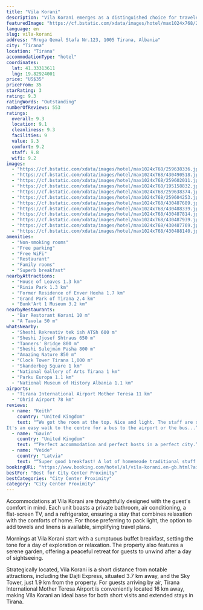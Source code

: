 ```yaml
---
title: "Vila Korani"
description: "Vila Korani emerges as a distinguished choice for travelers seeking comfort and convenience in the heart of Tirana."
featuredImage: "https://cf.bstatic.com/xdata/images/hotel/max1024x768/259638336.jpg?k=68f90af3458aa8dfc2f8e83e06f9752655f29a541648328b0eb0a6625c5cbeb0&o=&hp=1"
language: en
slug: vila-korani
address: "Rruga Qemal Stafa Nr.123, 1005 Tirana, Albania"
city: "Tirana"
location: "Tirana"
accommodationType: "hotel"
coordinates:
  lat: 41.33313611
  lng: 19.82924001
price: "US$35"
priceFrom: 35
starRating: 3
rating: 9.3
ratingWords: "Outstanding"
numberOfReviews: 553
ratings:
  overall: 9.3
  location: 9.1
  cleanliness: 9.3
  facilities: 9
  value: 9.3
  comfort: 9.2
  staff: 9.8
  wifi: 9.2
images:
  - "https://cf.bstatic.com/xdata/images/hotel/max1024x768/259638336.jpg?k=68f90af3458aa8dfc2f8e83e06f9752655f29a541648328b0eb0a6625c5cbeb0&o=&hp=1"
  - "https://cf.bstatic.com/xdata/images/hotel/max1024x768/430490518.jpg?k=6f9f2db9446d0d400e6c20bad664921953de3012dba6e645d72bcdc54fbeac37&o=&hp=1"
  - "https://cf.bstatic.com/xdata/images/hotel/max1024x768/259602011.jpg?k=3918993832f30631028226b33df48c355adb1d6672b76233714f18045e99a9ca&o=&hp=1"
  - "https://cf.bstatic.com/xdata/images/hotel/max1024x768/195158832.jpg?k=a8f75e8e60d6ed68e8db2e7700a7878e890b133e5fffe6c9c0843692debdfb85&o=&hp=1"
  - "https://cf.bstatic.com/xdata/images/hotel/max1024x768/259638374.jpg?k=2dbe80c905fa2d69293f94014f21c16592e488af268ac285f520548129413c3f&o=&hp=1"
  - "https://cf.bstatic.com/xdata/images/hotel/max1024x768/259604253.jpg?k=57cd38297636181f83d71e5c4796298b4c644621924383483f6470d9d73057ac&o=&hp=1"
  - "https://cf.bstatic.com/xdata/images/hotel/max1024x768/430487689.jpg?k=7c50a46b7dacc92fe53f51ea0ace7e3f4cbc026abdbff7330c25f3f047af40ef&o=&hp=1"
  - "https://cf.bstatic.com/xdata/images/hotel/max1024x768/430488339.jpg?k=01c2ceb25f105bba49b80111f08c9004e7bffb78d9bdae611476129225a10bb1&o=&hp=1"
  - "https://cf.bstatic.com/xdata/images/hotel/max1024x768/430487814.jpg?k=48868b082fe41e1ce7ef889a5f2a928a38639939634b684bdefb97db7366aded&o=&hp=1"
  - "https://cf.bstatic.com/xdata/images/hotel/max1024x768/430487939.jpg?k=9d1bc64a478d6410608b3be7be163fc58dc189e2daa876b75467df9191fc92ac&o=&hp=1"
  - "https://cf.bstatic.com/xdata/images/hotel/max1024x768/430487769.jpg?k=da9ad5635a42cbeeef51a1398b35655dd5e8415705aa0830410bcf096b4581af&o=&hp=1"
  - "https://cf.bstatic.com/xdata/images/hotel/max1024x768/430488140.jpg?k=f99eb7c0475efc5fcd0def73dee058db1b23e26c70424068cf5c3c4725e544e9&o=&hp=1"
amenities:
  - "Non-smoking rooms"
  - "Free parking"
  - "Free WiFi"
  - "Restaurant"
  - "Family rooms"
  - "Superb breakfast"
nearbyAttractions:
  - "House of Leaves 1.3 km"
  - "Rinia Park 1.3 km"
  - "Former Residence of Enver Hoxha 1.7 km"
  - "Grand Park of Tirana 2.4 km"
  - "Bunk'Art 1 Museum 3.2 km"
nearbyRestaurants:
  - "Bar Restorant Korani 10 m"
  - "A Tavola 50 m"
whatsNearby:
  - "Sheshi Rekreativ tek ish ATSh 600 m"
  - "Sheshi Jjosef Shtraus 650 m"
  - "Tanners' Bridge 800 m"
  - "Sheshi Sulejman Pasha 800 m"
  - "Amazing Nature 850 m"
  - "Clock Tower Tirana 1,000 m"
  - "Skanderbeg Square 1 km"
  - "National Gallery of Arts Tirana 1 km"
  - "Parku Europa 1.1 km"
  - "National Museum of History Albania 1.1 km"
airports:
  - "Tirana International Airport Mother Teresa 11 km"
  - "Ohrid Airport 78 km"
reviews:
  - name: "Keith"
    country: "United Kingdom"
    text: "“We got the room at the top. Nice and light. The staff are super helpful. Breakfast was very good and they made us a breakfast to go as we were leaving early the second morning.
It's an easy walk to the centre for a bus to the airport or the bus...”"
  - name: "Gavin"
    country: "United Kingdom"
    text: "“Perfect accommodation and perfect hosts in a perfect city.”"
  - name: "Veide"
    country: "Latvia"
    text: "“Super good breakfast! A lot of homemeade traditional stuff that tasted fantastic.”"
bookingURL: "https://www.booking.com/hotel/al/vila-korani.en-gb.html?aid=8035640"
bestFor: "Best for City Center Proximity"
bestCategories: "City Center Proximity"
category: "City Center Proximity"
---
```


Accommodations at Vila Korani are thoughtfully designed with the guest's comfort in mind. Each unit boasts a private bathroom, air conditioning, a flat-screen TV, and a refrigerator, ensuring a stay that combines relaxation with the comforts of home. For those preferring to pack light, the option to add towels and linens is available, simplifying travel plans.

Mornings at Vila Korani start with a sumptuous buffet breakfast, setting the tone for a day of exploration or relaxation. The property also features a serene garden, offering a peaceful retreat for guests to unwind after a day of sightseeing.

Strategically located, Vila Korani is a short distance from notable attractions, including the Dajti Express, situated 3.7 km away, and the Sky Tower, just 1.9 km from the property. For guests arriving by air, Tirana International Mother Teresa Airport is conveniently located 16 km away, making Vila Korani an ideal base for both short visits and extended stays in Tirana.
